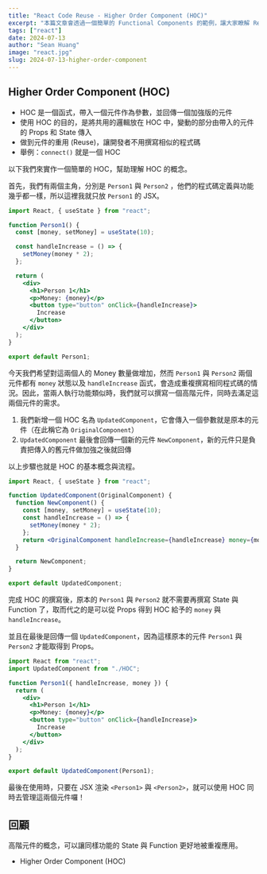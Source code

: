 ```yaml
---
title: "React Code Reuse - Higher Order Component (HOC)"
excerpt: "本篇文章會透過一個簡單的 Functional Components 的範例，讓大家瞭解 React Higher Order Component (HOC) 的實作方式。"
tags: ["react"]
date: 2024-07-13
author: "Sean Huang"
image: "react.jpg"
slug: 2024-07-13-higher-order-component
---
```


## Higher Order Component (HOC)

- HOC 是一個函式，帶入一個元件作為參數，並回傳一個加強版的元件
- 使用 HOC 的目的，是將共用的邏輯放在 HOC 中，變動的部分由帶入的元件的 Props 和 State 傳入
- 做到元件的重用 (Reuse)，讓開發者不用撰寫相似的程式碼
- 舉例：`connect()` 就是一個 HOC

以下我們來實作一個簡單的 HOC，幫助理解 HOC 的概念。

首先，我們有兩個主角，分別是 `Person1` 與 `Person2` ，他們的程式碼定義與功能幾乎都一樣，所以這裡我就只放 `Person1` 的 JSX。

```jsx
import React, { useState } from "react";

function Person1() {
  const [money, setMoney] = useState(10);

  const handleIncrease = () => {
    setMoney(money * 2);
  };

  return (
    <div>
      <h1>Person 1</h1>
      <p>Money: {money}</p>
      <button type="button" onClick={handleIncrease}>
        Increase
      </button>
    </div>
  );
}

export default Person1;
```

今天我們希望對這兩個人的 Money 數量做增加，然而 `Person1` 與 `Person2` 兩個元件都有 `money` 狀態以及 `handleIncrease` 函式，會造成重複撰寫相同程式碼的情況。因此，當兩人執行功能類似時，我們就可以撰寫一個高階元件，同時去滿足這兩個元件的需求。

1. 我們新增一個 HOC 名為 `UpdatedComponent`，它會傳入一個參數就是原本的元件（在此稱它為 `OriginalComponent`）
2. `UpdatedComponent` 最後會回傳一個新的元件 `NewComponent`，新的元件只是負責把傳入的舊元件做加強之後就回傳

以上步驟也就是 HOC 的基本概念與流程。

```jsx
import React, { useState } from "react";

function UpdatedComponent(OriginalComponent) {
  function NewComponent() {
    const [money, setMoney] = useState(10);
    const handleIncrease = () => {
      setMoney(money * 2);
    };
    return <OriginalComponent handleIncrease={handleIncrease} money={money} />;
  }

  return NewComponent;
}

export default UpdatedComponent;
```

完成 HOC 的撰寫後，原本的 `Person1` 與 `Person2` 就不需要再撰寫 State 與 Function 了，取而代之的是可以從 Props 得到 HOC 給予的 `money` 與 `handleIncrease`。

並且在最後是回傳一個 `UpdatedComponent`，因為這樣原本的元件 `Person1` 與 `Person2` 才能取得到 Props。

```jsx
import React from "react";
import UpdatedComponent from "./HOC";

function Person1({ handleIncrease, money }) {
  return (
    <div>
      <h1>Person 1</h1>
      <p>Money: {money}</p>
      <button type="button" onClick={handleIncrease}>
        Increase
      </button>
    </div>
  );
}

export default UpdatedComponent(Person1);
```

最後在使用時，只要在 JSX 渲染 `<Person1>` 與 `<Person2>`，就可以使用 HOC 同時去管理這兩個元件囉！

## 回顧

高階元件的概念，可以讓同樣功能的 State 與 Function 更好地被重複應用。

- Higher Order Component (HOC)
